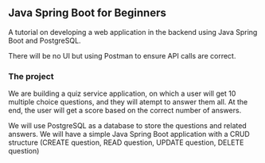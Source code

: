 ## Java Spring Boot for Beginners

A tutorial on developing a web application in the backend using Java Spring Boot and PostgreSQL.

There will be no UI but using Postman to ensure API calls are correct.

### The project

We are building a quiz service application, on which a user will get 10 multiple choice questions, and they will atempt to answer them all.
At the end, the user will get a score based on the correct number of answers.

We will use PostgreSQL as a database to store the questions and related answers.
We will have a simple Java Spring Boot application with a CRUD structure (CREATE question, READ question, UPDATE question, DELETE question)
